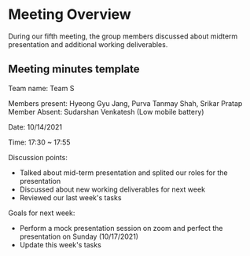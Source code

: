 # Meeting Overview

During our fifth meeting, the group members discussed about midterm presentation and additional working deliverables.

## Meeting minutes template

Team name: Team S

Members present: Hyeong Gyu Jang, Purva Tanmay Shah, Srikar Pratap
<br>
Member Absent: Sudarshan Venkatesh (Low mobile battery)

Date: 10/14/2021

Time: 17:30 ~ 17:55

Discussion points:
    
* Talked about mid-term presentation and splited our roles for the presentation
* Discussed about new working deliverables for next week
* Reviewed our last week's tasks

Goals for next week:
* Perform a mock presentation session on zoom and perfect the presentation on Sunday (10/17/2021)
* Update this week's tasks 
